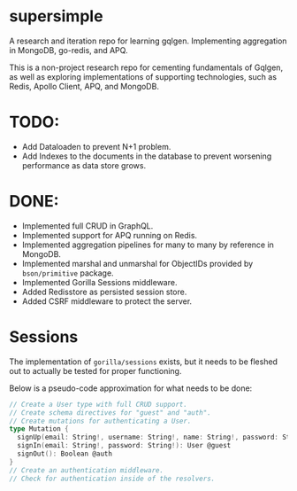 # supersimple

A research and iteration repo for learning gqlgen. Implementing aggregation in MongoDB, go-redis, and APQ.

This is a non-project research repo for cementing fundamentals of Gqlgen, as well as exploring implementations of supporting technologies, such as Redis, Apollo Client, APQ, and MongoDB.

# TODO:

- Add Dataloaden to prevent N+1 problem.
- Add Indexes to the documents in the database to prevent worsening performance as data store grows.

# DONE:

- Implemented full CRUD in GraphQL.
- Implemented support for APQ running on Redis.
- Implemented aggregation pipelines for many to many by reference in MongoDB.
- Implemented marshal and unmarshal for ObjectIDs provided by `bson/primitive` package.
- Implemented Gorilla Sessions middleware.
- Added Redisstore as persisted session store.
- Added CSRF middleware to protect the server.

# Sessions

The implementation of `gorilla/sessions` exists, but it needs to be fleshed out to actually be tested for proper functioning.

Below is a pseudo-code approximation for what needs to be done:

```go
// Create a User type with full CRUD support.
// Create schema directives for "guest" and "auth".
// Create mutations for authenticating a User.
type Mutation {
  signUp(email: String!, username: String!, name: String!, password: String!): User @guest
  signIn(email: String!, password: String!): User @guest
  signOut(): Boolean @auth
}
// Create an authentication middleware.
// Check for authentication inside of the resolvers.
```
